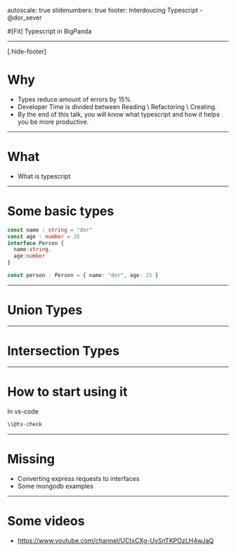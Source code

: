 autoscale: true
slidenumbers: true
footer: Interdoucing Typescript - @dor_sever


#[Fit] Typescript in BigPanda

---

[.hide-footer]

# Why

* Types reduce amount of errors by 15%
* Developer Time is divided between Reading \ Refactoring \ Creating. 
* By the end of this talk, you will know what typescript and how it helps you be more productive.

---

# What

* What is typescript


---


# Some basic types
```typescript
const name : string = "dor"
const age : number = 28
interface Person {
  name:string,
  age:number
}

const person : Person = { name: "dor", age: 15 }
```

---

# Union Types 



---

# Intersection Types


---

# How to start using it

In vs-code
```typescript
\\@ts-check

```

---

# Missing

* Converting express requests to interfaces
* Some mongodb examples


----

# Some videos

* https://www.youtube.com/channel/UCtxCXg-UvSnTKPOzLH4wJaQ